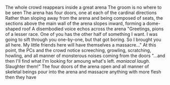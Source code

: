 The whole crowd reappears inside a great arena
The groom is no where to be seen
The arena has four doors, one at each of the cardinal directions
Rather than sloping away from the arena and being composed of seats, the sections above the main wall of the arena slopes inward, forming a dome-shaped roof
A disembodied voice echos across the arena
"Greetings, pions of a lesser race. One of you has the other half of something I want. I was going to sift through you one-by-one, but that got boring. So I brought you all here. My little friends here will have themselves a massacre..."
At this point, the PCs and the crowd notice screeching, growling, scratching, howling, and all manner of monsterous noises coming from the doors
"...and then I'll find what I'm looking for amoung what's left. *maniacal laugh*. Slaughter them!"
The four doors of the arena open and all manner of skeletal beings pour into the arena and massacre anything with more flesh then they have